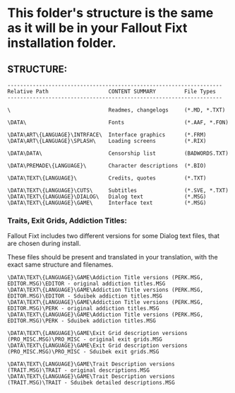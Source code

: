# This folder's structure is the same as it will be in your Fallout Fixt installation folder.

## STRUCTURE:

	--------------------------------------------------------------------
	Relative Path					CONTENT SUMMARY			File Types
	--------------------------------------------------------------------
	
	\								Readmes, changelogs		(*.MD, *.TXT)

	\DATA\							Fonts					(*.AAF, *.FON)

	\DATA\ART\{LANGUAGE}\INTRFACE\	Interface graphics		(*.FRM)
	\DATA\ART\{LANGUAGE}\SPLASH\	Loading screens			(*.RIX)

	\DATA\DATA\						Censorship list			(BADWORDS.TXT)

	\DATA\PREMADE\{LANGUAGE}\		Character descriptions	(*.BIO)

	\DATA\TEXT\{LANGUAGE}\			Credits, quotes			(*.TXT)

	\DATA\TEXT\{LANGUAGE}\CUTS\		Subtitles				(*.SVE, *.TXT)
	\DATA\TEXT\{LANGUAGE}\DIALOG\	Dialog text				(*.MSG)
	\DATA\TEXT\{LANGUAGE}\GAME\		Interface text			(*.MSG)


### Traits, Exit Grids, Addiction Titles:

Fallout Fixt includes two different versions for some Dialog text files, that are chosen during install.

These files should be present and translated in your translation, with the exact same structure and filenames.

	\DATA\TEXT\{LANGUAGE}\GAME\Addiction Title versions (PERK.MSG, EDITOR.MSG)\EDITOR - original addiction titles.MSG
	\DATA\TEXT\{LANGUAGE}\GAME\Addiction Title versions (PERK.MSG, EDITOR.MSG)\EDITOR - Sduibek addiction titles.MSG
	\DATA\TEXT\{LANGUAGE}\GAME\Addiction Title versions (PERK.MSG, EDITOR.MSG)\PERK - original addiction titles.MSG
	\DATA\TEXT\{LANGUAGE}\GAME\Addiction Title versions (PERK.MSG, EDITOR.MSG)\PERK - Sduibek addiction titles.MSG

	\DATA\TEXT\{LANGUAGE}\GAME\Exit Grid description versions (PRO_MISC.MSG)\PRO_MISC - original exit grids.MSG
	\DATA\TEXT\{LANGUAGE}\GAME\Exit Grid description versions (PRO_MISC.MSG)\PRO_MISC - Sduibek exit grids.MSG

	\DATA\TEXT\{LANGUAGE}\GAME\Trait Description versions (TRAIT.MSG)\TRAIT - original descriptions.MSG
	\DATA\TEXT\{LANGUAGE}\GAME\Trait Description versions (TRAIT.MSG)\TRAIT - Sduibek detailed descriptions.MSG
